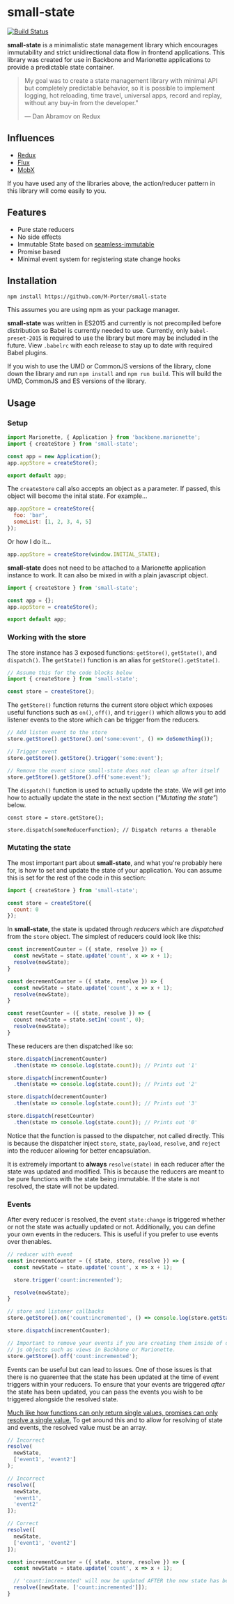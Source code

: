 # small-state

[![Build Status](https://travis-ci.org/M-Porter/small-state.svg?branch=master)](https://travis-ci.org/M-Porter/small-state)

**small-state** is a minimalistic state management library which encourages 
immutability and strict unidirectional data flow in frontend applications. 
This library was created for use in Backbone and Marionette applications to 
provide a predictable state container.

> My goal was to create a state management library with minimal API but 
> completely predictable behavior, so it is possible to implement logging, hot 
> reloading, time travel, universal apps, record and replay, without any buy-in 
> from the developer."
> 
> — Dan Abramov on Redux

## Influences

- [Redux](http://redux.js.org/)
- [Flux](https://facebook.github.io/flux/)
- [MobX](https://mobxjs.github.io/mobx/)

If you have used any of the libraries above, the action/reducer pattern in 
this library will come easily to you.

## Features
- Pure state reducers
- No side effects
- Immutable State based on [seamless-immutable](https://github.com/rtfeldman/seamless-immutable)
- Promise based
- Minimal event system for registering state change hooks

## Installation

`npm install https://github.com/M-Porter/small-state`

This assumes you are using npm as your package manager.

**small-state** was written in ES2015 and currently is not precompiled before 
distribution so Babel is currently needed to use. Currently, only 
`babel-preset-2015` is required to use the library but more may be included 
in the future. View `.babelrc` with each release to stay up to date with 
required Babel plugins.

If you wish to use the UMD or CommonJS versions of the library, clone down 
the library and run `npm install` and `npm run build`. This will build the 
UMD, CommonJS and ES versions of the library.

## Usage

### Setup

```js
import Marionette, { Application } from 'backbone.marionette';
import { createStore } from 'small-state';

const app = new Application();
app.appStore = createStore();

export default app;
```

The `createStore` call also accepts an object as a parameter. If passed, 
this object will become the inital state. For example...

```js
app.appStore = createStore({
  foo: 'bar',
  someList: [1, 2, 3, 4, 5]
});
```
Or how I do it...

```js
app.appStore = createStore(window.INITIAL_STATE);
```

**small-state** does not need to be attached to a Marionette application 
instance to work. It can also be mixed in with a plain javascript object.

```js
import { createStore } from 'small-state';

const app = {};
app.appStore = createStore();

export default app;
```

### Working with the store

The store instance has 3 exposed functions: `getStore()`, `getState()`, 
and `dispatch()`. The `getState()` function is an alias for 
`getStore().getState()`.

```js
// Assume this for the code blocks below
import { createStore } from 'small-state';

const store = createStore();
```

The `getStore()` function returns the current store object which exposes useful
functions such as `on()`, `off()`, and `trigger()` which allows you to add
listener events to the store which can be trigger from the reducers.

```js
// Add listen event to the store
store.getStore().getStore().on('some:event', () => doSomething());

// Trigger event
store.getStore().getStore().trigger('some:event');

// Remove the event since small-state does not clean up after itself
store.getStore().getStore().off('some:event');
```

The `dispatch()` function is used to actually update the state. We will get
into how to actually update the state in the next section 
(_"Mutating the state"_) below.

```
const store = store.getStore();

store.dispatch(someReducerFunction); // Dispatch returns a thenable
```

### Mutating the state

The most important part about **small-state**, and what you're probably here
for, is how to set and update the state of your application. You can assume this
is set for the rest of the code in this section:

```js
import { createStore } from 'small-state';

const store = createStore({
  count: 0
});
```

In **small-state**, the state is updated through _reducers_ which are 
_dispatched_ from the `store` object. The simplest of reducers could look like this:

```js
const incrementCounter = ({ state, resolve }) => {
  const newState = state.update('count', x => x + 1);
  resolve(newState);
}

const decrementCounter = ({ state, resolve }) => {
  const newState = state.update('count', x => x + 1);
  resolve(newState);
}

const resetCounter = ({ state, resolve }) => {
  counst newState = state.setIn('count', 0);
  resolve(newState);
}
```

These reducers are then dispatched like so:

```js
store.dispatch(incrementCounter)
  .then(state => console.log(state.count)); // Prints out '1'

store.dispatch(incrementCounter)
  .then(state => console.log(state.count)); // Prints out '2'

store.dispatch(decrementCounter)
  .then(state => console.log(state.count)); // Prints out '3'

store.dispatch(resetCounter)
  .then(state => console.log(state.count)); // Prints out '0'
```

Notice that the function is passed to the dispatcher, not called directly. This
is because the dispatcher inject `store`, `state`, `payload`, `resolve`, and
`reject` into the reducer allowing for better encapsulation.

It is extremely important to **always** `resolve(state)` in each reducer after
the state was updated and modified. This is because the reducers are meant
to be pure functions with the state being immutable. If the state is not 
resolved, the state will not be updated.

### Events

After every reducer is resolved, the event `state:change` is triggered whether
or not the state was actually updated or not. Additionally, you can define your
own events in the reducers. This is useful if you prefer to use events over
thenables.

```js
// reducer with event
const incrementCounter = ({ state, store, resolve }) => {
  const newState = state.update('count', x => x + 1);

  store.trigger('count:incremented');

  resolve(newState);
}

// store and listener callbacks
store.getStore().on('count:incremented', () => console.log(store.getState().count));

store.dispatch(incrementCounter);

// Important to remove your events if you are creating them inside of destroyable
// js objects such as views in Backbone or Marionette.
store.getStore().off('count:incremented');
```

Events can be useful but can lead to issues. One of those issues is that
there is no guarentee that the state has been updated at the time of event 
triggers within your reducers. To ensure that your events are triggered _after_
the state has been updated, you can pass the events you wish to be triggered
alongside the resolved state.

[Much like how functions can only return single values, promises can only resolve
a single value.](http://stackoverflow.com/a/28703648) To get around this and to 
allow for resolving of state and events, the resolved value must be an array.

```js
// Incorrect
resolve(
  newState,
  ['event1', 'event2']
);

// Incorrect
resolve([
  newState,
  'event1', 
  'event2'
]);

// Correct
resolve([
  newState,
  ['event1', 'event2']
]);
```

```js
const incrementCounter = ({ state, store, resolve }) => {
  const newState = state.update('count', x => x + 1);

  // 'count:incremented' will now be updated AFTER the new state has been set
  resolve([newState, ['count:incremented']]);
}
```

